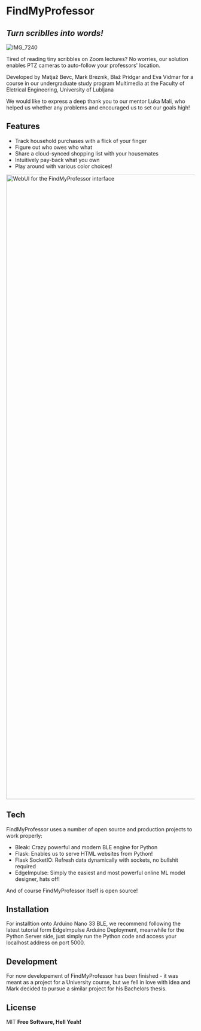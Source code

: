 # FindMyProfessor
## _Turn scriblles into words!_
![IMG_7240](https://user-images.githubusercontent.com/72226231/120156122-f1075200-c1f1-11eb-8e7c-4b92b1e53911.jpeg)


Tired of reading tiny scribbles on Zoom lectures? No worries, our solution enables PTZ cameras to auto-follow your professors' location.

Developed by Matjaž Bevc, Mark Breznik, Blaž Pridgar and Eva Vidmar for a course in our undergraduate study program Multimedia at the Faculty of Eletrical Engineering, University of Lubljana

We would like to express a deep thank you to our mentor Luka Mali, who helped us whether any problems and encouraged us to set our goals high!

## Features

- Track household purchases with a flick of your finger
- Figure out who owes who what
- Share a cloud-synced shopping list with your housemates
- Intuitively pay-back what you own
- Play around with various color choices!

<img width="1671" alt="WebUI for the FindMyProfessor interface" src="https://user-images.githubusercontent.com/72226231/120156113-eea4f800-c1f1-11eb-9300-ed6476161262.png">


## Tech

FindMyProfessor uses a number of open source and production projects to work properly:

- Bleak: Crazy powerful and modern BLE engine for Python
- Flask: Enables us to serve HTML websites from Python!
- Flask SocketIO: Refresh data dynamically with sockets, no bullshit required
- EdgeImpulse: Simply the easiest and most powerful online ML model designer, hats off!

And of course FindMyProfessor itself is open source!

## Installation

For installtion onto Arduino Nano 33 BLE, we recommend following the latest tutorial form EdgeImpulse Arduino Deployment, meanwhile for the Python Server side, just simply run the Python code and access your localhost address on port 5000.

## Development

For now developement of FindMyProfessor has been finished - it was meant as a project for a University course, but we fell in love with idea and Mark decided to pursue a similar project for his Bachelors thesis.

## License

MIT
**Free Software, Hell Yeah!**
